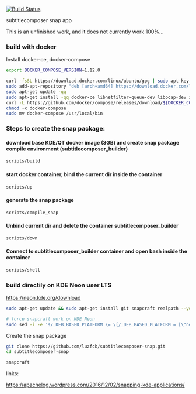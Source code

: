 
[![Build Status](https://travis-ci.org/luzfcb/subtitlecomposer-snap.svg?branch=master)](https://travis-ci.org/luzfcb/subtitlecomposer-snap)

subtitlecomposer snap app

This is an unfinished work, and it does not currently work 100%...


### build with docker
Install docker-ce, docker-compose

```bash
export DOCKER_COMPOSE_VERSION=1.12.0

curl -fsSL https://download.docker.com/linux/ubuntu/gpg | sudo apt-key add -
sudo add-apt-repository "deb [arch=amd64] https://download.docker.com/linux/ubuntu $(lsb_release -cs) stable" --yes
sudo apt-get update -qq
sudo apt-get install -qq docker-ce libnetfilter-queue-dev libpcap-dev iptables-dev realpath
curl -L https://github.com/docker/compose/releases/download/${DOCKER_COMPOSE_VERSION}/docker-compose-`uname -s`-`uname -m` > docker-compose
chmod +x docker-compose
sudo mv docker-compose /usr/local/bin

```

### Steps to create the snap package:


#### download base KDE/QT docker image (3GB) and create snap package compile environment (subtitlecomposer_builder)

```bash
scripts/build
```

#### start docker container, bind the current dir inside the container
```bash
scripts/up
```

#### generate the snap package
```bash
scripts/compile_snap
```

#### Unbind current dir and delete the container subtitlecomposer_builder
```bash
scripts/down
```

#### Connect to subtitlecomposer_builder container and open bash inside the container
```bash
scripts/shell
```

### build directily on KDE Neon user LTS

https://neon.kde.org/download

```bash
sudo apt-get update && sudo apt-get install git snapcraft realpath --yes

# force snapcraft work on KDE Neon
sudo sed -i -e 's/_DEB_BASED_PLATFORM \= \[/_DEB_BASED_PLATFORM = [\"neon\"\,/g' /usr/lib/python3/dist-packages/snapcraft//internal/repo/_platform.py

```

Create the snap package
```bash
git clone https://github.com/luzfcb/subtitlecomposer-snap.git
cd subtitlecomposer-snap

snapcraft
```


links:

https://apachelog.wordpress.com/2016/12/02/snapping-kde-applications/
